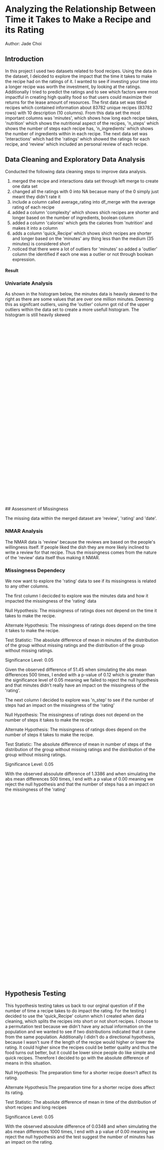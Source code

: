 # Analyzing the Relationship Between Time it Takes to Make a Recipe and its Rating

Author: Jade Choi

## Introduction

In this project I used two datasets related to food recipes. Using the data in the dataset, I deicded to explore the impact that the time it takes to make the recipe had on the ratings of it. I wanted to see if investing your time into a longer recipe was worth the investment, by looking at the ratings. Additionally I tried to predict the ratings and to see which factors were most impactful in creating high quality food so that users could maximize their returns for the lease amount of resources. The first data set was titled recipes which contained information about 83782 unique recipes (83782 rows) with 10 description (10 columns). From this data set the most important columns was 'minutes', which shows how long each recipe takes, 'nutrition' which shows the nutritional aspect of the recipes, 'n_steps' which shows the number of steps each recipe has, 'n_ingredients' which shows the number of ingredients within in each recipe. The next data set was 'interactions' which had the 'ratings' which showed the ratings for each recipe, and 'review' which included an personal review of each recipe.

## Data Cleaning and Exploratory Data Analysis

Conducted the following data cleaning steps to improve data analysis.

1. merged the recipe and interactions data set through left merge to create one data set 
1. changed all the ratings with 0 into NA becasue many of the 0 simply just meant they didn't rate it
1. include a column called average_rating into df_merge with the average rating of each recipe
1. added a column 'complexity' which shows shich recipes are shorter and longer based on the number of ingredients, boolean column
1. added a column 'calories' which gets the calories from 'nutrition' and makes it into a column
1. adds a column 'quick_Recipe' which shows shich recipes are shorter and longer based on the 'minutes' any thing less than the medium (35 minutes) is considered short
1. noticed that there were a lot of outliers for 'minutes' so added a 'outlier' column the identified if each one was a outlier or not through boolean expression.

#### Result 

### Univariate Analysis 

As shown in the histogram below, the minutes data is heavily skewed to the right as there are some values that are over one million minutes. Deeming this as signifcant outliers, using the 'outlier' column got rid of the upper outliers within the data set to create a more usefull histogram. The histogram is still heavily skewed

<iframe
  src="C:\Users\<YourUsername>\Desktop\dsc80-2024-fa\RecipeAnalysis\assets\plot1.html"
  width="800"
  height="600"
  frameborder="0"
></iframe>
## Assessment of Missingness 

The missing data within the merged dataset are 'review', 'rating' and 'date'.

### NMAR Analysis

The NMAR data is 'review' because the reviews are based on the people's willingness itself. If people liked the dish they are more likely inclined to write a review for that recipe. Thus the missingness comes from the nature of the 'review' data itself thus making it NMAR.

### Missingness Dependecy

We now want to explore the 'rating' data to see if its missingness is related to any other columns. 

The first column I decicded to explore was the minutes data and how it impacted the missingness of the 'rating' data 

Null Hypothesis: The missingness of ratings does not depend on the time it takes to make the recipe.

Alternate Hypothesis: The missingness of ratings does depend on the time it takes to make the recipe.

Test Statistic: The absolute difference of mean in minutes of the distribution of the group without missing ratings and the distribution of the group without missing ratings.

Significance Level: 0.05

Given the observed difference of 51.45 when simulating the abs mean differences 500 times, I ended with a p-value of 0.12 which is greater than the significance level of 0.05 meaning we failed to reject the null hypothesis and that minutes didn't really have an impact on the missingness of the 'rating'.

The next column I decided to explore was 'n_step' to see if the number of steps had an impact on the missingness of the 'rating'

Null Hypothesis: The missingness of ratings does not depend on the number of steps it takes to make the recipe.

Alternate Hypothesis: The missingness of ratings does depend on the number of steps it takes to make the recipe.

Test Statistic: The absolute difference of mean in number of steps  of the distribution of the group without missing ratings and the distribution of the group without missing ratings.

Significance Level: 0.05

With the observed absoulute difference of 1.3386 and when simulating the abs mean differences 500 times, I end with a p value of 0.00 meaning we reject the null hypothesis and that the number of steps has a an impact on the missingness of the 'rating'


<iframe
  src="C:\Users\<YourUsername>\Desktop\dsc80-2024-fa\RecipeAnalysis\assets\plot2.html"
  width="800"
  height="600"
  frameborder="0"
></iframe>

## Hypothesis Testing

This hypothesis testing takes us back to our orginal question of if the number of time a recipe takes to do impact the rating. For the testing I decided to use the 'quick_Recipe' column which I created when data cleaning, which splits the recipes into short or not short recipes. I choose to a permutation test because we didn't have any actual information on the population and we wanted to see if two distributions indicated that it came from the same population. Additionally I didn't do a directional hypothesis, because I wasn't sure if the length of the recipe would higher or lower the rating. It could higher since the recipes could be better quality and thus the food turns out better, but it could be lower since people do like simple and quick recipes. Therefore I decided to go with the absolute difference of means in this situation. 

Null Hypothesis: The preparation time for a shorter recipe doesn't affect its rating.

Alternate Hypothesis:The preparation time for a shorter recipe does affect its rating. 

Test Statistic: The absolute difference of mean in time of the distribution of short recipes and long recipes

Significance Level: 0.05

With the observed absoulute difference of 0.0348 and when simulating the abs mean differences 1000 times, I end with a p value of 0.00 meaning we reject the null hypothesis and the test suggest the number of minutes has an impact on the rating. 

<iframe
  src="C:\Users\<YourUsername>\Desktop\dsc80-2024-fa\RecipeAnalysis\assets\plot3.html"
  width="800"
  height="600"
  frameborder="0"
></iframe>

## Framing a Prediction Problem

I plan to predict the number of minutes it takes to prepare a recipe. This would be a regression problem since the values I am tyring the predict, 'minutes' is a numerical value. The response variables which I am planning on using are 'n_steps', number of steps which are (numerical), 'complexity', if a recipe is complex or not (boolean value created from number of ingredients), 'ratings' (categorical from 1-5), and 'calories' the amount of calories in each recipe (numerical). I will use R^2 as the metric for evaluting my model because it is used to measure variance within a regression model.

## Base Model 

In our base model we used linear regression model make predictions. The features we are using for this model is 'n_steps' and 'complexity'.
We hot encoded the boolean values in 'complexity' which turned my boolean values into 0 and 1 giving them numerical value. The R^2 valued I recieved when using this model is 0.0167 indicating a very low accuracy within the model

## Final Model 

The Features:
n_steps: This feature represents the number of steps that are in a recipe, and in way measures how sophisticated a recipe is which and naturally the more step you have the most time it would take for a recipe which is why I included it as a feature. Complexity is a boolean thus I used OneHotEncoder to give each category a binary value. I too used OneHotEncoder for the 'ratings' variable to ensure that the model could capture the categorical values of that column. Finaly calories is a numeric feature which is why I used StandardScalar to normalize the features so that it could better align with the model. 

The model is a Linear Regression model that holds polunomial features. The hyperparameters in which I control for the model were essentially the polynomial degree. I test the best polynomial degrees from 1 to 5 using 5 fold cross validation and evaluated their performance using R^2. Using the cross validation technique added another layer to my model in the way it trained. Then once it was finish training the model selected the best degree which it used to train the whole dataset once again, which was finally used on the test set. However despite all this the R^2 didn't increase at a score of 0.0135














